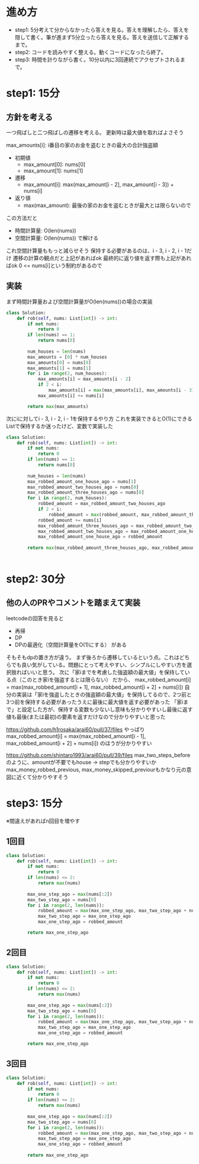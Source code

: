 # 進め方
- step1: 5分考えて分からなかったら答えを見る。答えを理解したら、答えを隠して書く。筆が進まず5分立ったら答えを見る。答えを送信して正解するまで。
- step2: コードを読みやすく整える。動くコードになったら終了。
- step3: 時間を計りながら書く。10分以内に3回連続でアクセプトされるまで。

# step1: 15分
## 方針を考える
一つ飛ばしと二つ飛ばしの遷移を考える。
更新時は最大値を取ればよさそう

max_amounts[i]: i番目の家のお金を盗むときの最大の合計強盗額
- 初期値
  - max_amount[0]: nums[0]
  - max_amount[1]: nums[1]
- 遷移
  - max_amount[i]: max(max_amount[i - 2], max_amount[i - 3]) + nums[i]
- 返り値
  - max(max_amount): 最後の家のお金を盗むときが最大とは限らないので

この方法だと
- 時間計算量: O(len(nums))
- 空間計算量: O(len(nums))
で解ける

これ空間計算量ももっと減らせそう
保持する必要があるのは、i - 3, i - 2, i - 1だけ
遷移の計算の観点だと上記があればok
最終的に返り値を返す際も上記があればok
0 <= nums[i]という制約があるので

## 実装
まず時間計算量および空間計算量がO(len(nums))の場合の実装
```python
class Solution:
    def rob(self, nums: List[int]) -> int:
        if not nums:
            return 0
        if len(nums) == 1:
            return nums[0]
        
        num_houses = len(nums)
        max_amounts = [0] * num_houses
        max_amounts[0] = nums[0]
        max_amounts[1] = nums[1]
        for i in range(2, num_houses):
            max_amounts[i] = max_amounts[i - 2]
            if 2 < i:
                max_amounts[i] = max(max_amounts[i], max_amounts[i - 3])
            max_amounts[i] += nums[i]

        return max(max_amounts)
```

次にiに対してi - 3, i - 2, i - 1を保持するやり方
これを実装できるとO(1)にできる
Listで保持するか迷ったけど、変数で実装した
```python
class Solution:
    def rob(self, nums: List[int]) -> int:
        if not nums:
            return 0
        if len(nums) == 1:
            return nums[0]
        
        num_houses = len(nums)
        max_robbed_amount_one_house_ago = nums[1]
        max_robbed_amount_two_houses_ago = nums[0]
        max_robbed_amount_three_houses_ago = nums[0]
        for i in range(2, num_houses):
            robbed_amount = max_robbed_amount_two_houses_ago
            if 2 < i:
                robbed_amount = max(robbed_amount, max_robbed_amount_three_houses_ago)
            robbed_amount += nums[i]
            max_robbed_amount_three_houses_ago = max_robbed_amount_two_houses_ago
            max_robbed_amount_two_houses_ago = max_robbed_amount_one_house_ago
            max_robbed_amount_one_house_ago = robbed_amount
        
        return max(max_robbed_amount_three_houses_ago, max_robbed_amount_two_houses_ago, max_robbed_amount_one_house_ago)
            
```
# step2: 30分
## 他の人のPRやコメントを踏まえて実装
leetcodeの回答を見ると
- 再帰
- DP
- DPの最適化（空間計算量をO(1)にする）
がある

そもそもdpの置き方が違う。
まず後ろから遷移しているという点。これはどちらでも良い気がしている。問題にとって考えやすい、シンプルにしやすい方を選択肢ればいいと思う。
次に「家iまでを考慮した強盗額の最大値」を保持している点（このとき家iを強盗するとは限らない）
だから、
max_robbed_amount[i] = max(max_robbed_amount[i + 1], max_robbed_amount[i + 2] + nums[i])
自分の実装は「家iを強盗したときの強盗額の最大値」を保持してるので、2つ前と3つ前を保持する必要があったうえに最後に最大値を返す必要があった
「家iまで」と設定した方が、保持する変数も少ないし意味も分かりやすいし最後に返す値も最後(または最初)の要素を返すだけなので分かりやすいと思った

https://github.com/h1rosaka/arai60/pull/37/files
やっぱり
max_robbed_amount[i] = max(max_robbed_amount[i - 1], max_robbed_amount[i + 2] + nums[i])
のほうが分かりやすい

https://github.com/shintaro1993/arai60/pull/39/files
max_two_steps_beforeのように、amountが不要でもhouse -> stepでも分かりやすいか
max_money_robbed_previous, max_money_skipped_previourもかなり元の意図に近くて分かりやすそう

# step3: 15分
※間違えがあればn回目を増やす

## 1回目
```python
class Solution:
    def rob(self, nums: List[int]) -> int:
        if not nums:
            return 0
        if len(nums) <= 2:
            return max(nums)
        
        max_one_step_ago = max(nums[:2])
        max_two_step_ago = nums[0]
        for i in range(2, len(nums)):
            robbed_amount = max(max_one_step_ago, max_two_step_ago + nums[i])
            max_two_step_ago = max_one_step_ago
            max_one_step_ago = robbed_amount

        return max_one_step_ago
```

## 2回目
```python
class Solution:
    def rob(self, nums: List[int]) -> int:
        if not nums:
            return 0
        if len(nums) <= 2:
            return max(nums)
        
        max_one_step_ago = max(nums[:2])
        max_two_step_ago = nums[0]
        for i in range(2, len(nums)):
            robbed_amount = max(max_one_step_ago, max_two_step_ago + nums[i])
            max_two_step_ago = max_one_step_ago
            max_one_step_ago = robbed_amount

        return max_one_step_ago
```

## 3回目
```python
class Solution:
    def rob(self, nums: List[int]) -> int:
        if not nums:
            return 0
        if len(nums) <= 2:
            return max(nums)
        
        max_one_step_ago = max(nums[:2])
        max_two_step_ago = nums[0]
        for i in range(2, len(nums)):
            robbed_amount = max(max_one_step_ago, max_two_step_ago + nums[i])
            max_two_step_ago = max_one_step_ago
            max_one_step_ago = robbed_amount
        
        return max_one_step_ago
```